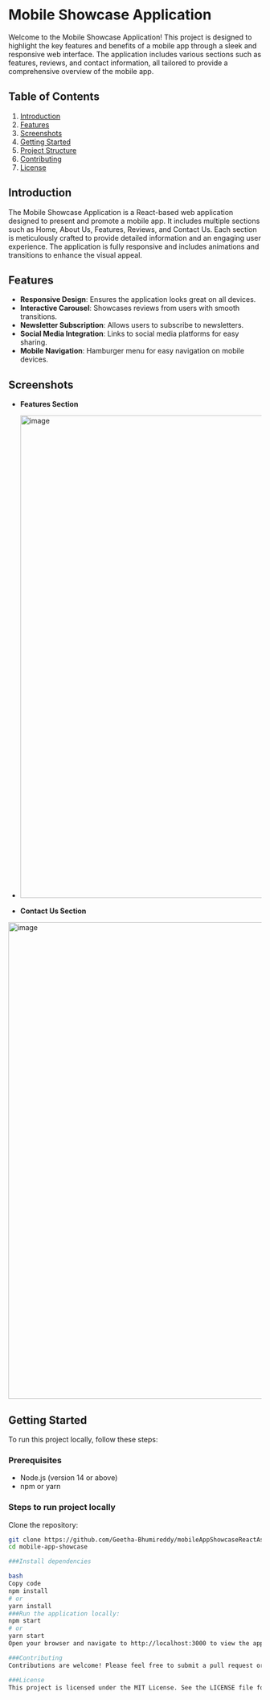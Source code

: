 # Mobile Showcase Application

Welcome to the Mobile Showcase Application! This project is designed to highlight the key features and benefits of a mobile app through a sleek and responsive web interface. The application includes various sections such as features, reviews, and contact information, all tailored to provide a comprehensive overview of the mobile app.

## Table of Contents
1. [Introduction](#introduction)
2. [Features](#features)
3. [Screenshots](#screenshots)
4. [Getting Started](#getting-started)
5. [Project Structure](#project-structure)
6. [Contributing](#contributing)
7. [License](#license)

## Introduction
The Mobile Showcase Application is a React-based web application designed to present and promote a mobile app. It includes multiple sections such as Home, About Us, Features, Reviews, and Contact Us. Each section is meticulously crafted to provide detailed information and an engaging user experience. The application is fully responsive and includes animations and transitions to enhance the visual appeal.

## Features
- **Responsive Design**: Ensures the application looks great on all devices.
- **Interactive Carousel**: Showcases reviews from users with smooth transitions.
- **Newsletter Subscription**: Allows users to subscribe to newsletters.
- **Social Media Integration**: Links to social media platforms for easy sharing.
- **Mobile Navigation**: Hamburger menu for easy navigation on mobile devices.

## Screenshots
- **Features Section**
- <img width="959" alt="image" src="https://github.com/Geetha-Bhumireddy/mobileAppShowcaseReactAssignment/assets/150501626/d177ecc3-449a-444a-a647-cb0e784f4da1">

- **Contact Us Section**
<img width="947" alt="image" src="https://github.com/Geetha-Bhumireddy/mobileAppShowcaseReactAssignment/assets/150501626/23ba1b60-7978-424a-a28c-778486e29512">

## Getting Started
To run this project locally, follow these steps:

### Prerequisites
- Node.js (version 14 or above)
- npm or yarn

### Steps to run project locally
Clone the repository:
```bash
git clone https://github.com/Geetha-Bhumireddy/mobileAppShowcaseReactAssignment.git
cd mobile-app-showcase

###Install dependencies

bash
Copy code
npm install
# or
yarn install
###Run the application locally:
npm start
# or
yarn start
Open your browser and navigate to http://localhost:3000 to view the application.

###Contributing
Contributions are welcome! Please feel free to submit a pull request or open an issue if you have any suggestions or improvements.

###License
This project is licensed under the MIT License. See the LICENSE file for details.
